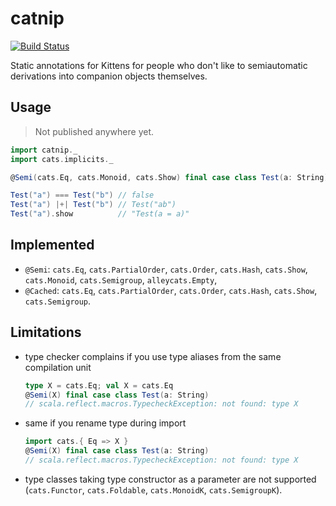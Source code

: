 # catnip

[![Build Status](https://travis-ci.org/scalalandio/catnip.svg?branch=master)](https://travis-ci.org/scalalandio/catnip)

Static annotations for Kittens for people who don't like to semiautomatic
derivations into companion objects themselves.

## Usage

> Not published anywhere yet.

```scala
import catnip._
import cats.implicits._

@Semi(cats.Eq, cats.Monoid, cats.Show) final case class Test(a: String)

Test("a") === Test("b") // false
Test("a") |+| Test("b") // Test("ab")
Test("a").show          // "Test(a = a)"
```

## Implemented

 * `@Semi`: `cats.Eq`, `cats.PartialOrder`, `cats.Order`, `cats.Hash`,
   `cats.Show`,  `cats.Monoid`, `cats.Semigroup`, `alleycats.Empty`,
 * `@Cached`: `cats.Eq`, `cats.PartialOrder`, `cats.Order`, `cats.Hash`,
   `cats.Show`, `cats.Semigroup`.

## Limitations

 * type checker complains if you use type aliases from the same compilation unit
   ```scala
   type X = cats.Eq; val X = cats.Eq
   @Semi(X) final case class Test(a: String)
   // scala.reflect.macros.TypecheckException: not found: type X
   ```
 * same if you rename type during import
   ```scala
   import cats.{ Eq => X }
   @Semi(X) final case class Test(a: String)
   // scala.reflect.macros.TypecheckException: not found: type X
   ```
 * type classes taking type constructor as a parameter are not supported
   (`cats.Functor`, `cats.Foldable`, `cats.MonoidK`, `cats.SemigroupK`).

